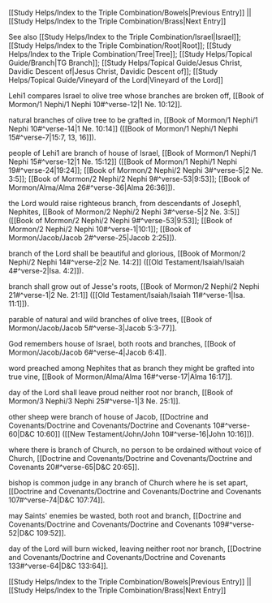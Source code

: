 [[Study Helps/Index to the Triple Combination/Bowels|Previous Entry]]  ||  [[Study Helps/Index to the Triple Combination/Brass|Next Entry]]

 See also [[Study Helps/Index to the Triple Combination/Israel|Israel]]; [[Study Helps/Index to the Triple Combination/Root|Root]]; [[Study Helps/Index to the Triple Combination/Tree|Tree]]; [[Study Helps/Topical Guide/Branch|TG Branch]]; [[Study Helps/Topical Guide/Jesus Christ, Davidic Descent of|Jesus Christ, Davidic Descent of]]; [[Study Helps/Topical Guide/Vineyard of the Lord|Vineyard of the Lord]]

 Lehi1 compares Israel to olive tree whose branches are broken off, [[Book of Mormon/1 Nephi/1 Nephi 10#^verse-12|1 Ne. 10:12]].

 natural branches of olive tree to be grafted in, [[Book of Mormon/1 Nephi/1 Nephi 10#^verse-14|1 Ne. 10:14]] ([[Book of Mormon/1 Nephi/1 Nephi 15#^verse-7|15:7, 13, 16]]).

 people of Lehi1 are branch of house of Israel, [[Book of Mormon/1 Nephi/1 Nephi 15#^verse-12|1 Ne. 15:12]] ([[Book of Mormon/1 Nephi/1 Nephi 19#^verse-24|19:24]]; [[Book of Mormon/2 Nephi/2 Nephi 3#^verse-5|2 Ne. 3:5]]; [[Book of Mormon/2 Nephi/2 Nephi 9#^verse-53|9:53]]; [[Book of Mormon/Alma/Alma 26#^verse-36|Alma 26:36]]).

 the Lord would raise righteous branch, from descendants of Joseph1, Nephites, [[Book of Mormon/2 Nephi/2 Nephi 3#^verse-5|2 Ne. 3:5]] ([[Book of Mormon/2 Nephi/2 Nephi 9#^verse-53|9:53]]; [[Book of Mormon/2 Nephi/2 Nephi 10#^verse-1|10:1]]; [[Book of Mormon/Jacob/Jacob 2#^verse-25|Jacob 2:25]]).

 branch of the Lord shall be beautiful and glorious, [[Book of Mormon/2 Nephi/2 Nephi 14#^verse-2|2 Ne. 14:2]] ([[Old Testament/Isaiah/Isaiah 4#^verse-2|Isa. 4:2]]).

 branch shall grow out of Jesse's roots, [[Book of Mormon/2 Nephi/2 Nephi 21#^verse-1|2 Ne. 21:1]] ([[Old Testament/Isaiah/Isaiah 11#^verse-1|Isa. 11:1]]).

 parable of natural and wild branches of olive trees, [[Book of Mormon/Jacob/Jacob 5#^verse-3|Jacob 5:3-77]].

 God remembers house of Israel, both roots and branches, [[Book of Mormon/Jacob/Jacob 6#^verse-4|Jacob 6:4]].

 word preached among Nephites that as branch they might be grafted into true vine, [[Book of Mormon/Alma/Alma 16#^verse-17|Alma 16:17]].

 day of the Lord shall leave proud neither root nor branch, [[Book of Mormon/3 Nephi/3 Nephi 25#^verse-1|3 Ne. 25:1]].

 other sheep were branch of house of Jacob, [[Doctrine and Covenants/Doctrine and Covenants/Doctrine and Covenants 10#^verse-60|D&C 10:60]] ([[New Testament/John/John 10#^verse-16|John 10:16]]).

 where there is branch of Church, no person to be ordained without voice of Church, [[Doctrine and Covenants/Doctrine and Covenants/Doctrine and Covenants 20#^verse-65|D&C 20:65]].

 bishop is common judge in any branch of Church where he is set apart, [[Doctrine and Covenants/Doctrine and Covenants/Doctrine and Covenants 107#^verse-74|D&C 107:74]].

 may Saints' enemies be wasted, both root and branch, [[Doctrine and Covenants/Doctrine and Covenants/Doctrine and Covenants 109#^verse-52|D&C 109:52]].

 day of the Lord will burn wicked, leaving neither root nor branch, [[Doctrine and Covenants/Doctrine and Covenants/Doctrine and Covenants 133#^verse-64|D&C 133:64]].

[[Study Helps/Index to the Triple Combination/Bowels|Previous Entry]]  ||  [[Study Helps/Index to the Triple Combination/Brass|Next Entry]]